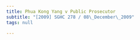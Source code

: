 ```yaml
---
title: Phua Kong Yang v Public Prosecutor
subtitle: "[2009] SGHC 278 / 08\_December\_2009"
tags: null

---
```



